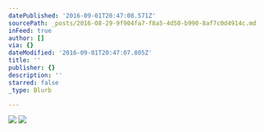 ```yaml
---
datePublished: '2016-09-01T20:47:08.571Z'
sourcePath: _posts/2016-08-29-9f904fa7-f8a5-4d50-b990-8af7c0d4914c.md
inFeed: true
author: []
via: {}
dateModified: '2016-09-01T20:47:07.805Z'
title: ''
publisher: {}
description: ''
starred: false
_type: Blurb

---
```

![](https://the-grid-user-content.s3-us-west-2.amazonaws.com/8e67a3ab-bcbf-4021-9056-7a2caf2d9689.jpg)
![](https://the-grid-user-content.s3-us-west-2.amazonaws.com/ed91d853-2a15-4dd0-bb6c-f0316d1d3959.jpg)